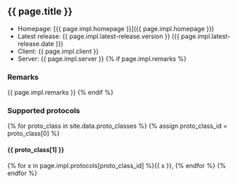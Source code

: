 ## {{ page.title }}

* Homepage: [{{ page.impl.homepage }}]({{ page.impl.homepage }})
* Latest release: {{ page.impl.latest-release.version }} ({{ page.impl.latest-release.date }})
* Client: {{ page.impl.client }}
* Server: {{ page.impl.server }}
{% if page.impl.remarks %}
### Remarks
{{ page.impl.remarks }}
{% endif %}
### Supported protocols

{% for proto_class in site.data.proto_classes %}
{% assign proto_class_id = proto_class[0] %}
#### {{ proto_class[1] }}
  {% for x in page.impl.protocols[proto_class_id] %}{{ x }},  {% endfor %}
{% endfor %}
